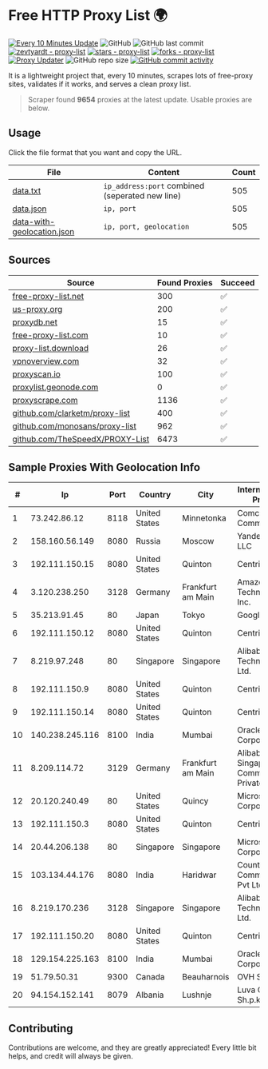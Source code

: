 
# Free HTTP Proxy List 🌍

[![Every 10 Minutes Update](https://github.com/mertguvencli/http-proxy-list/actions/workflows/main.yml/badge.svg?branch=main)](https://github.com/mertguvencli/http-proxy-list/actions/workflows/main.yml)
![GitHub](https://img.shields.io/github/license/mertguvencli/http-proxy-list)
![GitHub last commit](https://img.shields.io/github/last-commit/mertguvencli/http-proxy-list)
[![zevtyardt - proxy-list](https://img.shields.io/static/v1?label=zevtyardt&message=proxy-list&color=blue&logo=github)](https://github.com/zevtyardt/proxy-list "Go to GitHub repo")
[![stars - proxy-list](https://img.shields.io/github/stars/zevtyardt/proxy-list?style=social)](https://github.com/zevtyardt/proxy-list)
[![forks - proxy-list](https://img.shields.io/github/forks/zevtyardt/proxy-list?style=social)](https://github.com/zevtyardt/proxy-list)
[![Proxy Updater](https://github.com/zevtyardt/proxy-list/workflows/Proxy%20Updater/badge.svg)](https://github.com/zevtyardt/proxy-list/actions?query=workflow:"Proxy+Updater")
![GitHub repo size](https://img.shields.io/github/repo-size/zevtyardt/proxy-list)
[![GitHub commit activity](https://img.shields.io/github/commit-activity/m/zevtyardt/proxy-list?logo=commits)](https://github.com/zevtyardt/proxy-list/commits/main)

It is a lightweight project that, every 10 minutes, scrapes lots of free-proxy sites, validates if it works, and serves a clean proxy list.

> Scraper found **9654** proxies at the latest update. Usable proxies are below.

## Usage

Click the file format that you want and copy the URL.

|File|Content|Count|
|----|-------|-----|
|[data.txt](https://raw.githubusercontent.com/mertguvencli/http-proxy-list/main/proxy-list/data.txt)|`ip_address:port` combined (seperated new line)|505|
|[data.json](https://raw.githubusercontent.com/mertguvencli/http-proxy-list/main/proxy-list/data.json)|`ip, port`|505|
|[data-with-geolocation.json](https://raw.githubusercontent.com/mertguvencli/http-proxy-list/main/proxy-list/data-with-geolocation.json)|`ip, port, geolocation`|505|

## Sources

|Source|Found Proxies|Succeed|
|------|-------------|-------|
|[free-proxy-list.net](https://free-proxy-list.net)|300|✅|
|[us-proxy.org](https://www.us-proxy.org)|200|✅|
|[proxydb.net](http://proxydb.net)|15|✅|
|[free-proxy-list.com](https://free-proxy-list.com/?page=&port=&type%5B%5D=http&type%5B%5D=https&up_time=0&search=Search)|10|✅|
|[proxy-list.download](https://www.proxy-list.download/HTTP)|26|✅|
|[vpnoverview.com](https://vpnoverview.com/privacy/anonymous-browsing/free-proxy-servers)|32|✅|
|[proxyscan.io](https://www.proxyscan.io)|100|✅|
|[proxylist.geonode.com](https://proxylist.geonode.com/api/proxy-list?limit=300&page=1&sort_by=lastChecked&sort_type=desc&protocols=http,https)|0|✅|
|[proxyscrape.com](https://api.proxyscrape.com/v2/?request=displayproxies&protocol=http&timeout=10000&country=all&ssl=all&anonymity=all)|1136|✅|
|[github.com/clarketm/proxy-list](https://raw.githubusercontent.com/clarketm/proxy-list/master/proxy-list-raw.txt)|400|✅|
|[github.com/monosans/proxy-list](https://raw.githubusercontent.com/monosans/proxy-list/main/proxies/http.txt)|962|✅|
|[github.com/TheSpeedX/PROXY-List](https://raw.githubusercontent.com/TheSpeedX/PROXY-List/master/http.txt)|6473|✅|


## Sample Proxies With Geolocation Info

|#|Ip|Port|Country|City|Internet Service Provider|
|-|--|----|-------|----|-------------------------|
|1|73.242.86.12|8118|United States|Minnetonka|Comcast Cable Communications|
|2|158.160.56.149|8080|Russia|Moscow|Yandex.Cloud LLC|
|3|192.111.150.15|8080|United States|Quinton|Centrilogic|
|4|3.120.238.250|3128|Germany|Frankfurt am Main|Amazon Technologies Inc.|
|5|35.213.91.45|80|Japan|Tokyo|Google LLC|
|6|192.111.150.12|8080|United States|Quinton|Centrilogic|
|7|8.219.97.248|80|Singapore|Singapore|Alibaba (US) Technology Co., Ltd.|
|8|192.111.150.9|8080|United States|Quinton|Centrilogic|
|9|192.111.150.14|8080|United States|Quinton|Centrilogic|
|10|140.238.245.116|8100|India|Mumbai|Oracle Corporation|
|11|8.209.114.72|3129|Germany|Frankfurt am Main|Alibaba.com Singapore E-Commerce Private Limited|
|12|20.120.240.49|80|United States|Quincy|Microsoft Corporation|
|13|192.111.150.3|8080|United States|Quinton|Centrilogic|
|14|20.44.206.138|80|Singapore|Singapore|Microsoft Corporation|
|15|103.134.44.176|8080|India|Haridwar|Countrylink Communiction Pvt Ltd|
|16|8.219.170.236|3128|Singapore|Singapore|Alibaba (US) Technology Co., Ltd.|
|17|192.111.150.20|8080|United States|Quinton|Centrilogic|
|18|129.154.225.163|8100|India|Mumbai|Oracle Corporation|
|19|51.79.50.31|9300|Canada|Beauharnois|OVH SAS|
|20|94.154.152.141|8079|Albania|Lushnje|Luva Group Sh.p.k.|



## Contributing

Contributions are welcome, and they are greatly appreciated! Every
little bit helps, and credit will always be given.

